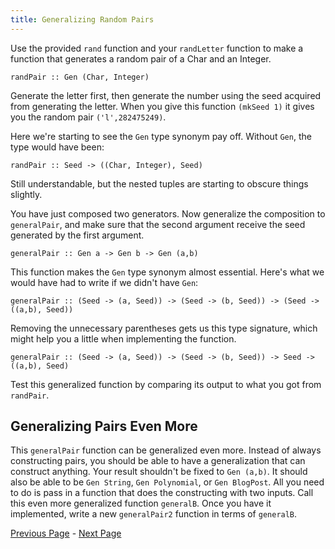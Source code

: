 ```yaml
---
title: Generalizing Random Pairs
---
```


Use the provided `rand` function and your `randLetter` function to make a function
that generates a random pair of a Char and an Integer.

    randPair :: Gen (Char, Integer)

Generate the letter first, then generate the number using the seed acquired from
generating the letter.  When you give this function `(mkSeed 1)` it gives you the
random pair `('l',282475249)`.

Here we're starting to see the `Gen` type synonym pay off.  Without `Gen`, the type
would have been:

    randPair :: Seed -> ((Char, Integer), Seed)

Still understandable, but the nested tuples are starting to obscure things
slightly.

You have just composed two generators. Now generalize the composition to
`generalPair`, and make sure that the second argument receive the seed
generated by the first argument.

    generalPair :: Gen a -> Gen b -> Gen (a,b)

This function makes the `Gen` type synonym almost essential.  Here's what we would
have had to write if we didn't have `Gen`:

    generalPair :: (Seed -> (a, Seed)) -> (Seed -> (b, Seed)) -> (Seed -> ((a,b), Seed))

Removing the unnecessary parentheses gets us this type signature, which might
help you a little when implementing the function.

    generalPair :: (Seed -> (a, Seed)) -> (Seed -> (b, Seed)) -> Seed -> ((a,b), Seed)

Test this generalized function by comparing its output to what you got from
`randPair`.

## Generalizing Pairs Even More

This `generalPair` function can be generalized even more. Instead of always
constructing pairs, you should be able to have a generalization that can
construct anything. Your result shouldn't be fixed to `Gen (a,b)`. It should
also be able to be `Gen String`, `Gen Polynomial`, or `Gen BlogPost`. All you
need to do is pass in a function that does the constructing with two inputs.
Call this even more generalized function `generalB`. Once you have it implemented,
write a new `generalPair2` function in terms of `generalB`.

[Previous Page](ex1-3.html) - [Next Page](ex1-5.html)
